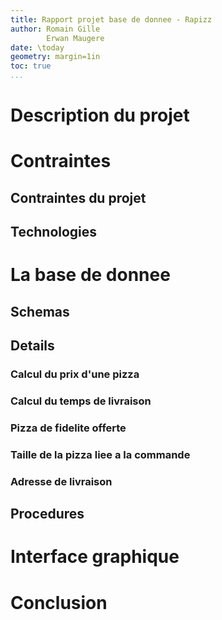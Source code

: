 ```yaml
---
title: Rapport projet base de donnee - Rapizz
author: Romain Gille
        Erwan Maugere
date: \today
geometry: margin=1in
toc: true
...
```


# Description du projet

# Contraintes

## Contraintes du projet

## Technologies

# La base de donnee

## Schemas

## Details

### Calcul du prix d'une pizza

### Calcul du temps de livraison

### Pizza de fidelite offerte

### Taille de la pizza liee a la commande

### Adresse de livraison

## Procedures

# Interface graphique

# Conclusion
